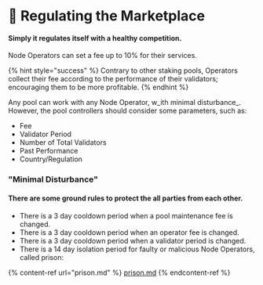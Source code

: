 # 🔴 Regulating the Marketplace

#### Simply it **regulates itself with a healthy competition.**&#x20;

Node Operators can set a fee up to 10% for their services.

{% hint style="success" %}
Contrary to other staking pools, Operators collect their fee according to the performance of their validators; encouraging them to be more profitable.
{% endhint %}

Any pool can work with any Node Operator, w_ith minimal disturbance_. However, the pool controllers should consider some parameters, such as:

* Fee
* Validator Period
* Number of Total Validators
* Past Performance
* Country/Regulation

### "Minimal Disturbance"

#### There are some ground rules to protect the all parties from each other.

* There is a 3 day cooldown period when a pool maintenance fee is changed.
* There is a 3 day cooldown period when an operator fee is changed.
* There is a 3 day cooldown period when a validator period is changed.
* There is a 14 day isolation period for faulty or malicious Node Operators, called prison:

{% content-ref url="prison.md" %}
[prison.md](prison.md)
{% endcontent-ref %}
